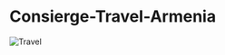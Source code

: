 # Consierge-Travel-Armenia
![Travel](https://user-images.githubusercontent.com/27895744/48304354-ebfa2e80-e531-11e8-9a08-15559ff3596c.jpg)
